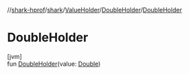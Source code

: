 //[shark-hprof](../../../../index.md)/[shark](../../index.md)/[ValueHolder](../index.md)/[DoubleHolder](index.md)/[DoubleHolder](-double-holder.md)

# DoubleHolder

[jvm]\
fun [DoubleHolder](-double-holder.md)(value: [Double](https://kotlinlang.org/api/latest/jvm/stdlib/kotlin/-double/index.html))
